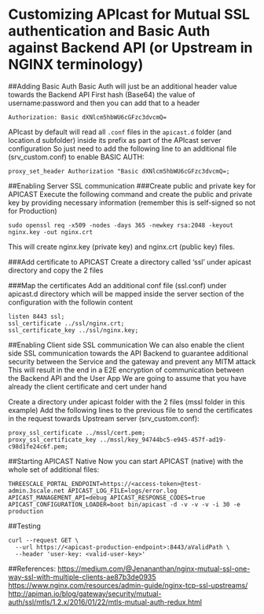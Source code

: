 # Customizing APIcast for Mutual SSL authentication and Basic Auth against Backend API (or Upstream in NGINX terminology)

##Adding Basic Auth
Basic Auth will just be an additional header value towards the Backend API
First hash (Base64) the value of username:password and then you can add that to a header
```
Authorization: Basic dXNlcm5hbWU6cGFzc3dvcmQ=
```

APIcast by default will read all `.conf` files in the `apicast.d` folder (and location.d subfolder) inside its prefix as part of the APIcast server configuration
So just need to add the following line to an additional file (srv_custom.conf) to enable BASIC AUTH:
```
proxy_set_header Authorization "Basic dXNlcm5hbWU6cGFzc3dvcmQ=;
```

##Enabling Server SSL communication
###Create public and private key for APICAST
Execute the following command and create the public and private key by providing necessary information (remember this is self-signed so not for Production)
```
sudo openssl req -x509 -nodes -days 365 -newkey rsa:2048 -keyout nginx.key -out nginx.crt
```
This will create nginx.key (private key) and nginx.crt (public key) files.

###Add certificate to APICAST
Create a directory called ‘ssl’ under apicast directory and copy the 2 files

###Map the certificates
Add an additional conf file (ssl.conf) under apicast.d directory which will be mapped inside the server section of the configuration
with the followin content
```
listen 8443 ssl;
ssl_certificate ../ssl/nginx.crt;
ssl_certificate_key ../ssl/nginx.key;
```

##Enabling Client side SSL communication
We can also enable the client side SSL communication towards the API Backend to guarantee additional security between the Service and the gateway and prevent any MITM attack
This will result in the end in a E2E encryption of communication between the Backend API and the User App
We are going to assume that you have already the client certificate and cert under hand

Create a directory under apicast folder with the 2 files (mssl folder in this example)
Add the following lines to the previous file to send the certificates in the request towards Upstream server (srv_custom.conf):
```
proxy_ssl_certificate ../mssl/cert.pem;
proxy_ssl_certificate_key ../mssl/key_94744bc5-e945-457f-ad19-c98d1fe24c6f.pem;
```

##Starting APICAST Native
Now you can start APICAST (native) with the whole set of additional files:
```
THREESCALE_PORTAL_ENDPOINT=https://<access-token>@test-admin.3scale.net APICAST_LOG_FILE=logs/error.log APICAST_MANAGEMENT_API=debug APICAST_RESPONSE_CODES=true APICAST_CONFIGURATION_LOADER=boot bin/apicast -d -v -v -v -i 30 -e production
```

##Testing
```
curl --request GET \
  --url https://<apicast-production-endpoint>:8443/aValidPath \
  --header 'user-key: <valid-user-key>'
```

##References:
https://medium.com/@Jenananthan/nginx-mutual-ssl-one-way-ssl-with-multiple-clients-ae87b3de0935
https://www.nginx.com/resources/admin-guide/nginx-tcp-ssl-upstreams/
http://apiman.io/blog/gateway/security/mutual-auth/ssl/mtls/1.2.x/2016/01/22/mtls-mutual-auth-redux.html
